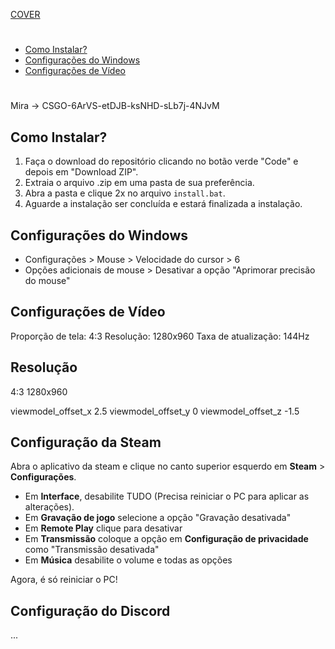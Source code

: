 <!-- markdownlint-disable MD041 -->
[COVER](./cover.png)

#

- [Como Instalar?](#como-instalar)
- [Configurações do Windows](#configurações-do-windows)
- [Configurações de Vídeo](#configurações-de-vídeo)

<!-- markdownlint-disable MD024 -->
<!-- markdownlint-disable MD025 -->
#

Mira -> CSGO-6ArVS-etDJB-ksNHD-sLb7j-4NJvM

## Como Instalar?

1. Faça o download do repositório clicando no botão verde "Code" e depois em "Download ZIP".
2. Extraia o arquivo .zip em uma pasta de sua preferência.
3. Abra a pasta e clique 2x no arquivo `install.bat`.
4. Aguarde a instalação ser concluída e estará finalizada a instalação.

## Configurações do Windows

- Configurações > Mouse > Velocidade do cursor > 6
- Opções adicionais de mouse > Desativar a opção "Aprimorar precisão do mouse"

## Configurações de Vídeo

Proporção de tela: 4:3
Resolução: 1280x960
Taxa de atualização: 144Hz

## Resolução

4:3
1280x960

viewmodel_offset_x 2.5
viewmodel_offset_y 0
viewmodel_offset_z -1.5

## Configuração da Steam

Abra o aplicativo da steam e clique no canto superior esquerdo em **Steam** > **Configurações**.

- Em **Interface**, desabilite TUDO (Precisa reiniciar o PC para aplicar as alterações).
- Em **Gravação de jogo** selecione a opção "Gravação desativada"
- Em **Remote Play** clique para desativar
- Em **Transmissão** coloque a opção em **Configuração de privacidade** como "Transmissão desativada"
- Em **Música** desabilite o volume e todas as opções

Agora, é só reiniciar o PC!

## Configuração do Discord

...
